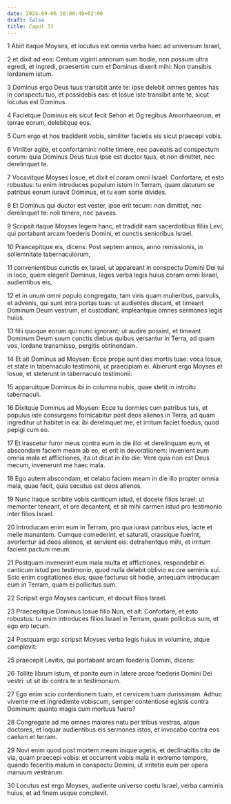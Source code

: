 ```yaml
---
date: 2024-09-06 20:00:49+02:00
draft: false
title: Caput 31
---
```





1 Abiit itaque Moyses, et locutus est omnia verba haec ad universum Israel,

2 et dixit ad eos: Centum viginti annorum sum hodie, non possum ultra egredi, et ingredi, praesertim cum et Dominus dixerit mihi: Non transibis Iordanem istum.

3 Dominus ergo Deus tuus transibit ante te: ipse delebit omnes gentes has in conspectu tuo, et possidebis eas: et Iosue iste transibit ante te, sicut locutus est Dominus.

4 Facietque Dominus eis sicut fecit Sehon et Og regibus Amorrhaeorum, et terrae eorum, delebitque eos.

5 Cum ergo et hos tradiderit vobis, similiter facietis eis sicut praecepi vobis.

6 Viriliter agite, et confortamini: nolite timere, nec paveatis ad conspectum eorum: quia Dominus Deus tuus ipse est ductor tuus, et non dimittet, nec derelinquet te.

7 Vocavitque Moyses Iosue, et dixit ei coram omni Israel: Confortare, et esto robustus: tu enim introduces populum istum in Terram, quam daturum se patribus eorum iuravit Dominus, et tu eam sorte divides.

8 Et Dominus qui ductor est vester, ipse erit tecum: non dimittet, nec derelinquet te: noli timere, nec paveas.

9 Scripsit itaque Moyses legem hanc, et tradidit eam sacerdotibus filiis Levi, qui portabant arcam foederis Domini, et cunctis senioribus Israel.

10 Praecepitque eis, dicens: Post septem annos, anno remissionis, in sollemnitate tabernaculorum,

11 convenientibus cunctis ex Israel, ut appareant in conspectu Domini Dei tui in loco, quem elegerit Dominus, leges verba legis huius coram omni Israel, audientibus eis,

12 et in unum omni populo congregato, tam viris quam mulieribus, parvulis, et advenis, qui sunt intra portas tuas: ut audientes discant, et timeant Dominum Deum vestrum, et custodiant, impleantque omnes sermones legis huius.

13 filii quoque eorum qui nunc ignorant; ut audire possint, et timeant Dominum Deum suum cunctis diebus quibus versantur in Terra, ad quam vos, Iordane transmisso, pergitis obtinendam.

14 Et ait Dominus ad Moysen: Ecce prope sunt dies mortis tuae: voca Iosue, et state in tabernaculo testimonii, ut praecipiam ei. Abierunt ergo Moyses et Iosue, et steterunt in tabernaculo testimonii:

15 apparuitque Dominus ibi in columna nubis, quae stetit in introitu tabernaculi.

16 Dixitque Dominus ad Moysen: Ecce tu dormies cum patribus tuis, et populus iste consurgens fornicabitur post deos alienos in Terra, ad quam ingreditur ut habitet in ea: ibi derelinquet me, et irritum faciet foedus, quod pepigi cum eo.

17 Et irascetur furor meus contra eum in die illo: et derelinquam eum, et abscondam faciem meam ab eo, et erit in devorationem: invenient eum omnia mala et afflictiones, ita ut dicat in illo die: Vere quia non est Deus mecum, invenerunt me haec mala.

18 Ego autem abscondam, et celabo faciem meam in die illo propter omnia mala, quae fecit, quia secutus est deos alienos.

19 Nunc itaque scribite vobis canticum istud, et docete filios Israel: ut memoriter teneant, et ore decantent, et sit mihi carmen istud pro testimonio inter filios Israel.

20 Introducam enim eum in Terram, pro qua iuravi patribus eius, lacte et melle manantem. Cumque comederint, et saturati, crassique fuerint, avertentur ad deos alienos, et servient eis: detrahentque mihi, et irritum facient pactum meum.

21 Postquam invenerint eum mala multa et afflictiones, respondebit ei canticum istud pro testimonio, quod nulla delebit oblivio ex ore seminis sui. Scio enim cogitationes eius, quae facturus sit hodie, antequam introducam eum in Terram, quam ei pollicitus sum.

22 Scripsit ergo Moyses canticum, et docuit filios Israel.

23 Praecepitque Dominus Iosue filio Nun, et ait: Confortare, et esto robustus: tu enim introduces filios Israel in Terram, quam pollicitus sum, et ego ero tecum.

24 Postquam ergo scripsit Moyses verba legis huius in volumine, atque complevit:

25 praecepit Levitis, qui portabant arcam foederis Domini, dicens:

26 Tollite librum istum, et ponite eum in latere arcae foederis Domini Dei vestri: ut sit ibi contra te in testimonium.

27 Ego enim scio contentionem tuam, et cervicem tuam durissimam. Adhuc vivente me et ingrediente vobiscum, semper contentiose egistis contra Dominum: quanto magis cum mortuus fuero?

28 Congregate ad me omnes maiores natu per tribus vestras, atque doctores, et loquar audientibus eis sermones istos, et invocabo contra eos caelum et terram.

29 Novi enim quod post mortem meam inique agetis, et declinabitis cito de via, quam praecepi vobis: et occurrent vobis mala in extremo tempore, quando feceritis malum in conspectu Domini, ut irritetis eum per opera manuum vestrarum.

30 Locutus est ergo Moyses, audiente universo coetu Israel, verba carminis huius, et ad finem usque complevit.

